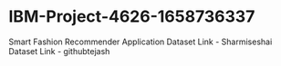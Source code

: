 # IBM-Project-4626-1658736337
Smart Fashion Recommender Application
Dataset Link - Sharmiseshai
Dataset Link - githubtejash

